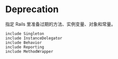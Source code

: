 # Deprecation

指定 Rails 里准备过期的方法、实例变量、对象和常量。
  
    include Singleton
    include InstanceDelegator
    include Behavior
    include Reporting
    include MethodWrapper
